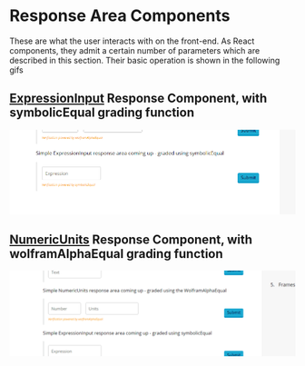 # Response Area Components

These are what the user interacts with on the front-end. As React components, they admit a certain number of parameters which are described in this section. Their basic operation is shown in the following gifs

## [ExpressionInput](ExpressionInput.md) Response Component, with symbolicEqual grading function
![SymPy Grading Gif](gifs/SympyGrading.gif)


## [NumericUnits](NumericUnits.md) Response Component, with wolframAlphaEqual grading function
![Wolfram Grading GIf](gifs/WolframGrading.gif)